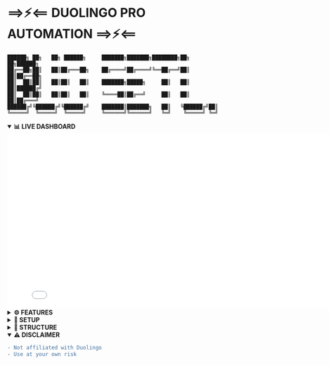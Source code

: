 # ⟹⚡⟸ DUOLINGO PRO AUTOMATION ⟹⚡⟸

```
██████╗ ██╗   ██╗ ██████╗     ███████╗███████╗████████╗██╗   ██╗██████╗ 
██╔══██╗██║   ██║██╔═══██╗    ██╔════╝██╔════╝╚══██╔══╝██║   ██║██╔══██╗
██║  ██║██║   ██║██║   ██║    ███████╗█████╗     ██║   ██║   ██║██████╔╝
██║  ██║██║   ██║██║   ██║    ╚════██║██╔══╝     ██║   ██║   ██║██╔═══╝ 
██████╔╝╚██████╔╝╚██████╔╝    ███████║███████╗   ██║   ╚██████╔╝██║     
╚═════╝  ╚═════╝  ╚═════╝     ╚══════╝╚══════╝   ╚═╝    ╚═════╝ ╚═╝     
```

<details open>
<summary><b>📊 LIVE DASHBOARD</b></summary>

<iframe src="dashboard.html" width="800" height="400" frameborder="0"></iframe>

</details>

<details>
<summary><b>⚙️ FEATURES</b></summary>

- Automated XP gain requests every 4 hours (30,000 XP)
- Automated streak maintenance every 4 hours (+10 days)
- Manual execution option
- Live dashboard with countdown timer

</details>

<details>
<summary><b>🔧 SETUP</b></summary>

1. Fork this repository
2. Add repository secret:
   ```
   Name: DUOLINGO_TOKEN
   Value: your_duolingo_pro_api_token
   ```
3. Activate workflows in Actions tab

</details>

<details>
<summary><b>📂 STRUCTURE</b></summary>

```
.
├── .github
│   └── workflows
│       ├── xp-automation.yml  # XP gain automation
│       └── streak-automation.yml  # Streak maintenance
├── dashboard.html             # Live dashboard HTML
├── dashboard.png             # Generated dashboard image
└── README.md
```

</details>

<details open>
<summary><b>⚠️ DISCLAIMER</b></summary>

```diff
- Not affiliated with Duolingo
- Use at your own risk
```

</details>

<!-- 
ASCII art generated with:
http://patorjk.com/software/taag/#p=display&f=ANSI%20Shadow
-->
